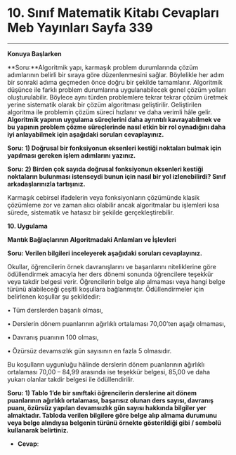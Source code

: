 # 10. Sınıf Matematik Kitabı Cevapları Meb Yayınları Sayfa 339

---

**Konuya Başlarken**

**Soru:**Algoritmik yapı, karmaşık problem durumlarında çözüm adımlarının belirli bir sıraya göre düzenlenmesini sağlar. Böylelikle her adım bir sonraki adıma geçmeden önce doğru bir şekilde tamamlanır. Algoritmik düşünce ile farklı problem durumlarına uygulanabilecek genel çözüm yolları oluşturulabilir. Böylece aynı türden problemlere tekrar tekrar çözüm üretmek yerine sistematik olarak bir çözüm algoritması geliştirilir. Geliştirilen algoritma ile problemin çözüm süreci hızlanır ve daha verimli hâle gelir. **Algoritmik yapının uygulama süreçlerini daha ayrıntılı kavrayabilmek ve bu yapının problem çözme süreçlerinde nasıl etkin bir rol oynadığını daha iyi anlayabilmek için aşağıdaki soruları cevaplayınız.**

**Soru: 1) Doğrusal bir fonksiyonun eksenleri kestiği noktaları bulmak için yapılması gereken işlem adımlarını yazınız.**

**Soru: 2) Birden çok sayıda doğrusal fonksiyonun eksenleri kestiği noktaların bulunması istenseydi bunun için nasıl bir yol izlenebilirdi? Sınıf arkadaşlarınızla tartışınız.**

Karmaşık cebirsel ifadelerin veya fonksiyonların çözümünde klasik çözümleme zor ve zaman alıcı olabilir ancak algoritmalar bu işlemleri kısa sürede, sistematik ve hatasız bir şekilde gerçekleştirebilir.

**10. Uygulama**

**Mantık Bağlaçlarının Algoritmadaki Anlamları ve İşlevleri**

**Soru: Verilen bilgileri inceleyerek aşağıdaki soruları cevaplayınız.**

Okullar, öğrencilerin örnek davranışlarını ve başarılarını niteliklerine göre ödüllendirmek amacıyla her ders dönemi sonunda öğrencilere teşekkür veya takdir belgesi verir. Öğrencilerin belge alıp almaması veya hangi belge türünü alabileceği çeşitli koşullara bağlanmıştır. Ödüllendirmeler için belirlenen koşullar şu şekildedir:

 • Tüm derslerden başarılı olması,

 • Derslerin dönem puanlarının ağırlıklı ortalaması 70,00’ten aşağı olmaması,

 • Davranış puanının 100 olması,

 • Özürsüz devamsızlık gün sayısının en fazla 5 olmasıdır.

 Bu koşulların uygunluğu hâlinde derslerin dönem puanlarının ağırlıklı ortalaması 70,00 – 84,99 arasında ise teşekkür belgesi, 85,00 ve daha yukarı olanlar takdir belgesi ile ödüllendirilir.

**Soru: 1) Tablo 1’de bir sınıftaki öğrencilerin derslerine ait dönem puanlarının ağırlıklı ortalaması, başarısız olunan ders sayısı, davranış puanı, özürsüz yapılan devamsızlık gün sayısı hakkında bilgiler yer almaktadır. Tabloda verilen bilgilere göre belge alıp almama durumunu veya belge alındıysa belgenin türünü örnekte gösterildiği gibi / sembolü kullanarak belirtiniz.**

-   **Cevap**: